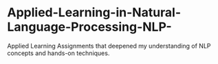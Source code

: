 # Applied-Learning-in-Natural-Language-Processing-NLP-
Applied Learning Assignments that deepened my understanding of NLP concepts and hands-on techniques.
